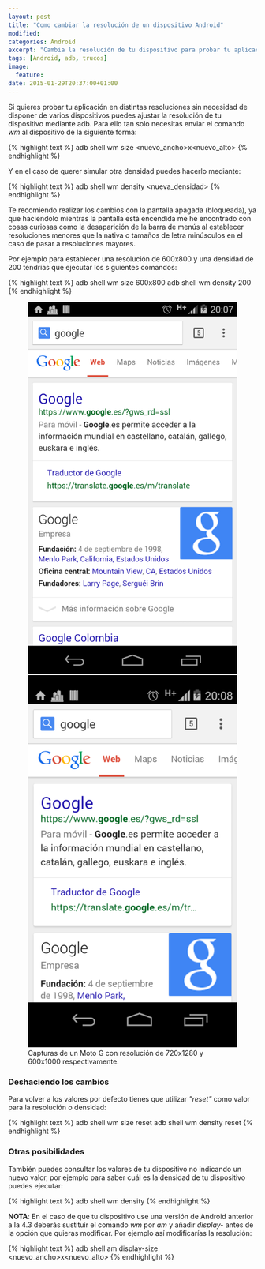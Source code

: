```yaml
---
layout: post
title: "Como cambiar la resolución de un dispositivo Android"
modified:
categories: Android
excerpt: "Cambia la resolución de tu dispositivo para probar tu aplicación."
tags: [Android, adb, trucos]
image:
  feature:
date: 2015-01-29T20:37:00+01:00
---
```


Si quieres probar tu aplicación en distintas resoluciones sin necesidad de disponer de varios dispositivos puedes ajustar la resolución de tu dispositivo mediante adb. Para ello tan solo necesitas enviar el comando *wm* al dispositivo de la siguiente forma:

{% highlight text %}
adb shell wm size <nuevo_ancho>x<nuevo_alto>
{% endhighlight %}

Y en el caso de querer simular otra densidad puedes hacerlo mediante:

{% highlight text %}
adb shell wm density <nueva_densidad>
{% endhighlight %}

Te recomiendo realizar los cambios con la pantalla apagada (bloqueada), ya que haciendolo mientras la pantalla está encendida me he encontrado con cosas curiosas como la desaparición de la barra de menús al establecer resoluciones menores que la nativa o tamaños de letra minúsculos en el caso de pasar a resoluciones mayores.

Por ejemplo para establecer una resolución de 600x800 y una densidad de 200 tendrías que ejecutar los siguientes comandos:

{% highlight text %}
adb shell wm size 600x800
adb shell wm density 200
{% endhighlight %}

<figure class="half">
    <a href="/images/resize_screen_720x1280.png"><img src="/images/resize_screen_720x1280.png"></a>
    <a href="/images/resize_screen_600x1000.png"><img src="/images/resize_screen_600x1000.png"></a>
    <figcaption>Capturas de un Moto G con resolución de 720x1280 y 600x1000 respectivamente.</figcaption>
</figure>

### Deshaciendo los cambios

Para volver a los valores por defecto tienes que utilizar *"reset"* como valor para la resolución o densidad:

{% highlight text %}
adb shell wm size reset
adb shell wm density reset
{% endhighlight %}

### Otras posibilidades

También puedes consultar los valores de tu dispositivo no indicando un nuevo valor, por ejemplo para saber cuál es la densidad de tu dispositivo puedes ejecutar:

{% highlight text %}
adb shell wm density
{% endhighlight %}

**NOTA**: En el caso de que tu dispositivo use una versión de Android anterior a la 4.3 deberás sustituir el comando *wm* por *am* y añadir *display-* antes de la opción que quieras modificar. Por ejemplo así modificarías la resolución:

{% highlight text %}
adb shell am display-size <nuevo_ancho>x<nuevo_alto>
{% endhighlight %}
